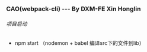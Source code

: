 ### CAO(webpack-cli) ---  By DXM-FE Xin Honglin

###### 项目启动
 - npm start （nodemon + babel 编译src下的文件到lib）